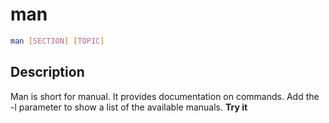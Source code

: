 # man

```sh
man [SECTION] [TOPIC]
```

## Description

Man is short for manual. It provides documentation on commands. Add the -l parameter to show a list of the available manuals. **Try it**
